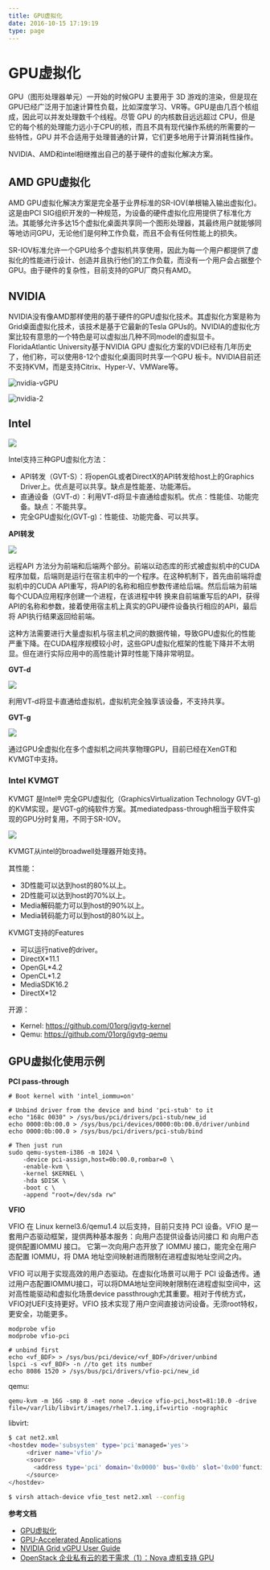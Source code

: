 ```yaml
---
title: GPU虚拟化
date: 2016-10-15 17:19:19
type: page
---
```


# GPU虚拟化

GPU（图形处理器单元）一开始的时候GPU 主要用于 3D 游戏的渲染，但是现在GPU已经广泛用于加速计算性负载，比如深度学习、VR等。GPU是由几百个核组成，因此可以并发处理数千个线程。尽管 GPU 的内核数目远远超过 CPU，但是它的每个核的处理能力远小于CPU的核，而且不具有现代操作系统的所需要的一些特性，GPU 并不合适用于处理普通的计算，它们更多地用于计算消耗性操作。

NVIDIA、AMD和intel相继推出自己的基于硬件的虚拟化解决方案。

## AMD GPU虚拟化

AMD GPU虚拟化解决方案是完全基于业界标准的SR-IOV(单根输入输出虚拟化)。这是由PCI SIG组织开发的一种规范，为设备的硬件虚拟化应用提供了标准化方法。其能够允许多达15个虚拟化桌面共享同一个图形处理器，其最终用户就能够同等地访问GPU，无论他们是何种工作负载，而且不会有任何性能上的损失。

SR-IOV标准允许一个GPU给多个虚拟机共享使用，因此为每一个用户都提供了虚拟化的性能进行设计、创造并且执行他们的工作负载，而没有一个用户会占据整个GPU。由于硬件的复杂性，目前支持的GPU厂商只有AMD。

## NVIDIA

NVIDIA没有像AMD那样使用的基于硬件的GPU虚拟化技术。其虚拟化方案是称为Grid桌面虚拟化技术，该技术是基于它最新的Tesla GPUs的。NVIDIA的虚拟化方案比较有意思的一个特色是可以虚拟出几种不同model的虚拟显卡。 FloridaAtlantic University基于NVIDIA GPU 虚拟化方案的VDI已经有几年历史了，他们称，可以使用8-12个虚拟化桌面同时共享一个GPU 板卡。NVIDIA目前还不支持KVM，而是支持Citrix、Hyper-V、VMWare等。

![nvidia-vGPU](/images/nvidia-vGPU.png)

![nvidia-2](/images/nvidia-2.png)


## Intel

![](/images/14765250655065.jpg)

Intel支持三种GPU虚拟化方法：

- API转发（GVT-S）：将openGL或者DirectX的API转发给host上的Graphics Driver上。优点是可以共享。缺点是性能差、功能滞后。
- 直通设备（GVT-d）：利用VT-d将显卡直通给虚拟机。优点：性能佳、功能完备。缺点：不能共享。
- 完全GPU虚拟化(GVT-g)：性能佳、功能完备、可以共享。

**API转发**

![](/images/14765251831216.jpg)

远程API 方法分为前端和后端两个部分。前端以动态库的形式被虚拟机中的CUDA程序加载，后端则是运行在宿主机中的一个程序。在这种机制下，首先由前端将虚拟机中的CUDA API重写，将API的名称和相应参数传递给后端。然后后端为前端每个CUDA应用程序创建一个进程，在该进程中转 换来自前端重写后的API，获得API的名称和参数，接着使用宿主机上真实的GPU硬件设备执行相应的API，最后将 API执行结果返回给前端。

这种方法需要进行大量虚拟机与宿主机之间的数据传输，导致GPU虚拟化的性能严重下降。在CUDA程序规模较小时，这些GPU虚拟化框架的性能下降并不太明显。但在进行实际应用中的高性能计算时性能下降非常明显。

**GVT-d**

![](/images/14765252266526.jpg)

利用VT-d将显卡直通给虚拟机，虚拟机完全独享该设备，不支持共享。

**GVT-g**

![](/images/14765252637092.jpg)

通过GPU全虚拟化在多个虚拟机之间共享物理GPU，目前已经在XenGT和KVMGT中支持。

### Intel KVMGT

KVMGT 是Intel® 完全GPU虚拟化（GraphicsVirtualization Technology GVT-g) 的KVM实现，是VGT-g的纯软件方案。其mediatedpass-through相当于软件实现的GPU分时复用，不同于SR-IOV。

![](/images/14765253042303.jpg)

KVMGT从intel的broadwell处理器开始支持。

其性能：

* 3D性能可以达到host的80%以上。
* 2D性能可以达到host的70%以上。
* Media解码能力可以到host的90%以上。
* Media转码能力可以到host的80%以上。

KVMGT支持的Features

* 可以运行native的driver。
* DirectX*11.1
* OpenGL*4.2
* OpenCL*1.2
* MediaSDK16.2
* DirectX*12

开源：

- Kernel: https://github.com/01org/igvtg-kernel
- Qemu: https://github.com/01org/igvtg-qemu

## GPU虚拟化使用示例

**PCI pass-through**

```
# Boot kernel with 'intel_iommu=on'

# Unbind driver from the device and bind 'pci-stub' to it
echo "168c 0030" > /sys/bus/pci/drivers/pci-stub/new_id
echo 0000:0b:00.0 > /sys/bus/pci/devices/0000:0b:00.0/driver/unbind
echo 0000:0b:00.0 > /sys/bus/pci/drivers/pci-stub/bind

# Then just run
sudo qemu-system-i386 -m 1024 \
    -device pci-assign,host=0b:00.0,rombar=0 \
    -enable-kvm \
    -kernel $KERNEL \
    -hda $DISK \
    -boot c \
    -append "root=/dev/sda rw"
```

**VFIO**

VFIO 在 Linux kernel3.6/qemu1.4 以后支持，目前只支持 PCI 设备。VFIO 是一套用户态驱动框架，提供两种基本服务：向用户态提供设备访问接口 和 向用户态提供配置IOMMU 接口。 它第一次向用户态开放了 IOMMU 接口，能完全在用户态配置 IOMMU，将 DMA 地址空间映射进而限制在进程虚拟地址空间之内。

VFIO 可以用于实现高效的用户态驱动。在虚拟化场景可以用于 PCI 设备透传。通过用户态配置IOMMU接口，可以将DMA地址空间映射限制在进程虚拟空间中，这对高性能驱动和虚拟化场景device passthrough尤其重要。相对于传统方式，VFIO对UEFI支持更好。VFIO 技术实现了用户空间直接访问设备。无须root特权，更安全，功能更多。

```
modprobe vfio
modprobe vfio-pci

# unbind first
echo <vf_BDF> > /sys/bus/pci/device/<vf_BDF>/driver/unbind
lspci -s <vf_BDF> -n //to get its number
echo 8086 1520 > /sys/bus/pci/drivers/vfio-pci/new_id
```

qemu:

```
qemu-kvm -m 16G -smp 8 -net none -device vfio-pci,host=81:10.0 -drive file=/var/lib/libvirt/images/rhel7.1.img,if=virtio -nographic
```

libvirt:

```sh
$ cat net2.xml
<hostdev mode='subsystem' type='pci'managed='yes'>
     <driver name='vfio'/>
     <source>
       <address type='pci' domain='0x0000' bus='0x0b' slot='0x00'function='0x0'/>
     </source>
</hostdev>

$ virsh attach-device vfio_test net2.xml --config
```

**参考文档**

- [GPU虚拟化](http://mp.weixin.qq.com/s?src=3&timestamp=1476523033&ver=1&signature=ifj0PRCsXKHVPiVcl-dNxhSlKKKcX6hwO1rz-hbipIp2Dy5LLw5PW2PB5095130d0UBFiuLPYuYr4SebXgDOoW2LP1ldzHh1XNPVH7NF3py5VVmdpxMlL2Lp2G6LdAlCe82FUzmemhMt682-i82I4i9mhggmee6oE4KjuVtLljM=)
- [GPU-Accelerated Applications](http://www.nvidia.com/content/gpu-applications/PDF/GPU-apps-catalog-mar2015.pdf)
- [NVIDIA Grid vGPU User Guide](http://images.nvidia.com/content/pdf/grid/guides/GRID-vGPU-User-Guide.pdf)
- [OpenStack 企业私有云的若干需求（1）：Nova 虚机支持 GPU](http://www.cnblogs.com/sammyliu/p/5179414.html)
